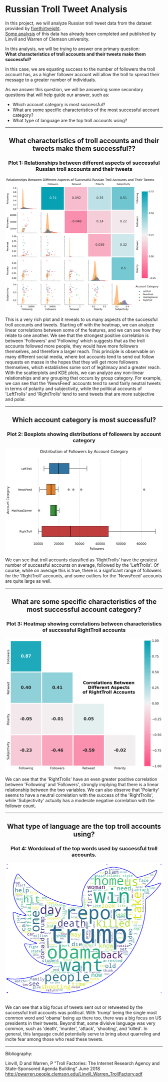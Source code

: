 # Russian Troll Tweet Analysis

In this project, we will analyze Russian troll tweet data from the dataset provided by [fivethirtyeight](https://github.com/fivethirtyeight/russian-troll-tweets/).  
[Some analysis](http://pwarren.people.clemson.edu/Linvill_Warren_TrollFactory.pdf) of this data has already been completed and published by Linvill and Warren of Clemson university.

In this analysis, we will be trying to answer one primary question:  
**What characteristics of troll accounts and their tweets make them successful?**

In this case, we are equating success to the number of followers the troll account has, as a higher follower account will allow the troll to spread their message to a greater number of individuals. 

As we answer this question, we will be answering some secondary questions that will help guide our answer, such as:
* Which account category is most successful?
* What are some specific characteristics of the most successful account category?
* What type of language are the top troll accounts using?

---

<h2 align="center">What characteristics of troll accounts and their tweets make them successful??</h2>
<h3 align="center">
<b>Plot 1:</b> Relationships between different aspects of successful Russian troll accounts and their tweets
</h3>

![](tweet_characteristics.png)

This is a very rich plot and it reveals to us many aspects of the successful troll accounts and tweets. Starting off with the heatmap, we can analyze linear correlations between some of the features, and we can see how they relate to one another. We see that the strongest positive correlation is between 'Followers' and 'Following' which suggests that as the troll accounts followed more people, they would have more followers themselves, and therefore a larger reach. This principle is observable on many different social media, where bot accounts tend to send out follow requests en masse in the hopes that they will get more followers themselves, which establishes some sort of legitimacy and a greater reach.  
With the scatterplots and KDE plots, we can analyze any non-linear relationships and any grouping that occurs by group category. For example, we can see that the 'NewsFeed' accounts tend to send fairly neutral tweets in terms of polarity and subjectivity, while the political accounts of 'LeftTrolls' and 'RightTrolls' tend to send tweets that are more subjective and polar. 

---

<h2 align="center">Which account category is most successful?</h2>
<h3 align="center">
<b>Plot 2:</b> Boxplots showing distributions of followers by account category
</h3>

![](followers_by_category.png)

We can see that troll accounts classified as 'RightTrolls' have the greatest number of successful accounts on average, followed by the 'LeftTrolls'. Of course, while on average this is true, there is a signficant range of followers for the 'RightTroll' accounts, and some outliers for the 'NewsFeed' accounts are quite large as well. 

---

<h2 align="center">What are some specific characteristics of the most successful account category?</h2>
<h3 align="center">
<b>Plot 3:</b> Heatmap showing correlations between characteristics of successful RightTroll accounts
</h3>

![](right_heatmap.png)

We can see that the 'RightTrolls' have an even greater positive correlation between 'Following' and 'Followers', strongly implying that there is a linear relationship between the two variables. We can also observe that 'Polarity' seems to have a neutral correlation with the success of the 'RightTrolls', while 'Subjectivity' actually has a moderate negative correlation with the follower count. 

---

<h2 align="center">What type of language are the top troll accounts using?</h2>
<h3 align="center">
<b>Plot 4:</b> Wordcloud of the top words used by successful troll accounts. 
</h3>

![](tweet_wordcloud.png)

We can see that a big focus of tweets sent out or retweeted by the successful troll accounts was political. With 'trump' being the single most common word and 'obama' being up there too, there was a big focus on US presidents in their tweets. Beyond that, some divisive language was very common, such as 'death', 'murder', 'attack', 'shooting', and 'killed'. In general, this language could potentially serve to bring about quarreling and incite fear among those who read these tweets.  

---

Bibliography:  

Linvill, D and Warren, P "Troll Factories: The Internet Research Agency and State-Sponsored Agenda Building" June 2018 http://pwarren.people.clemson.edu/Linvill_Warren_TrollFactory.pdf
